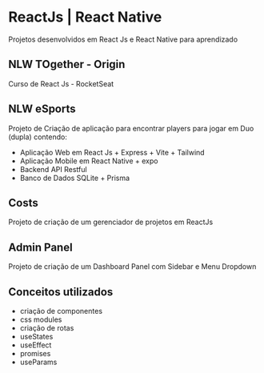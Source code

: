 # ReactJs | React Native
Projetos desenvolvidos em React Js e React Native para aprendizado

## NLW TOgether - Origin
Curso de React Js - RocketSeat

## NLW eSports
Projeto de Criação de aplicação para encontrar players para jogar em Duo (dupla) contendo:
- Aplicação Web em React Js + Express + Vite + Tailwind
- Aplicação Mobile em React Native + expo
- Backend API Restful
- Banco de Dados SQLite + Prisma



## Costs
Projeto de criação de um gerenciador de projetos em ReactJs

## Admin Panel
Projeto de criação de um Dashboard Panel com Sidebar e Menu Dropdown

## Conceitos utilizados
- criação de componentes
- css modules
- criação de rotas
- useStates
- useEffect
- promises
- useParams
